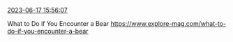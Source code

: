 [2023-06-17 15:56:07](https://mstdn.social/@hill_wanderer/110560370171839628)

What to Do if You Encounter a Bear <a href="https://www.explore-mag.com/what-to-do-if-you-encounter-a-bear" target="_blank" rel="nofollow noopener noreferrer" translate="no">https://www.explore-mag.com/what-to-do-if-you-encounter-a-bear</a>